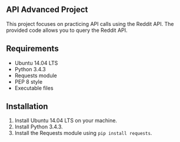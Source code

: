 ## API Advanced Project

This project focuses on practicing API calls using the Reddit API. The provided code allows you to query the Reddit API.

## Requirements

- Ubuntu 14.04 LTS
- Python 3.4.3
- Requests module
- PEP 8 style
- Executable files

## Installation

1. Install Ubuntu 14.04 LTS on your machine.
2. Install Python 3.4.3.
3. Install the Requests module using `pip install requests`.


```bash
